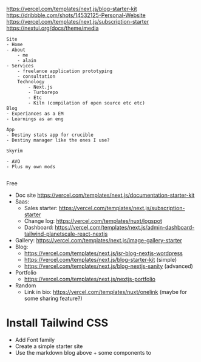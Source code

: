 https://vercel.com/templates/next.js/blog-starter-kit
https://dribbble.com/shots/14532125-Personal-Website
https://vercel.com/templates/next.js/subscription-starter
https://nextui.org/docs/theme/media

```
Site
- Home
- About
    - me
    - alain
- Services
    - freelance application prototyping
    - consultation
    Technology
        - Next.js
        - Turborepo
        - Etc
        - Kiln (compilation of open source etc etc)
Blog
- Experiances as a EM
- Learnings as an eng

App
- Destiny stats app for crucible
- Destiny manager like the ones I use?

Skyrim

- AVO 
- Plus my own mods


```

Free
- Doc site https://vercel.com/templates/next.js/documentation-starter-kit
- Saas: 
    - Sales starter: https://vercel.com/templates/next.js/subscription-starter
    - Change log: https://vercel.com/templates/nuxt/logspot
    - Dashboard: https://vercel.com/templates/next.js/admin-dashboard-tailwind-planetscale-react-nextjs
- Gallery: https://vercel.com/templates/next.js/image-gallery-starter
- Blog:
    - https://vercel.com/templates/next.js/isr-blog-nextjs-wordpress
    - https://vercel.com/templates/next.js/blog-starter-kit (simple)
    - https://vercel.com/templates/next.js/blog-nextjs-sanity (advanced)
- Portfolio
    - https://vercel.com/templates/next.js/nextjs-portfolio
- Random
    - Link in bio: https://vercel.com/templates/nuxt/onelink (maybe for some sharing feature?)

# Install Tailwind CSS
- Add Font family
- Create a simple starter site
- Use the markdown blog above + some components to 